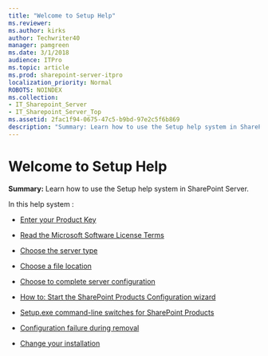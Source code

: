 ```yaml
---
title: "Welcome to Setup Help"
ms.reviewer: 
ms.author: kirks
author: Techwriter40
manager: pamgreen
ms.date: 3/1/2018
audience: ITPro
ms.topic: article
ms.prod: sharepoint-server-itpro
localization_priority: Normal
ROBOTS: NOINDEX
ms.collection:
- IT_Sharepoint_Server
- IT_Sharepoint_Server_Top
ms.assetid: 2fac1f94-0675-47c5-b9bd-97e2c5f6b869
description: "Summary: Learn how to use the Setup help system in SharePoint Server."
---
```


# Welcome to Setup Help

 **Summary:** Learn how to use the Setup help system in SharePoint Server. 
  
In this help system :
  
- [Enter your Product Key](enter-your-product-key.md)
    
- [Read the Microsoft Software License Terms](read-the-microsoft-software-license-terms.md)
    
- [Choose the server type](choose-the-server-type.md)
    
- [Choose a file location](choose-a-file-location.md)
    
- [Choose to complete server configuration](choose-to-complete-server-configuration.md)
    
- [How to: Start the SharePoint Products Configuration wizard](how-to-start-the-sharepoint-products-configuration-wizard.md)
    
- [Setup.exe command-line switches for SharePoint Products](setup-exe-command-line-switches-for-sharepoint-products.md)
    
- [Configuration failure during removal](configuration-failure-during-removal.md)
    
- [Change your installation](change-your-installation.md)
    

